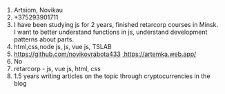 1. Artsiom, Novikau
2. +375293901711
3. I have been studying js for 2 years, finished retarcorp courses in Minsk. I want to better understand functions in js, understand development patterns about parts.
4. html,css,node js, js, vue js, TSLAB
5. https://github.com/novikovrabota433 ,https://artemka.web.app/
6. No
7. retarcorp - js, vue js, html, css
8. 1.5 years writing articles on the topic through cryptocurrencies in the blog
